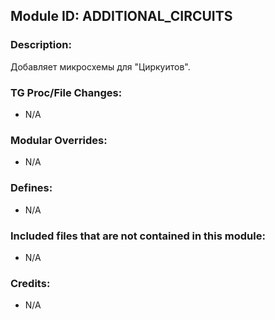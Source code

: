 ## Module ID: ADDITIONAL_CIRCUITS

### Description:

Добавляет микросхемы для "Циркуитов".


### TG Proc/File Changes:

- N/A


### Modular Overrides:

- N/A


### Defines:

- N/A


### Included files that are not contained in this module:

- N/A


### Credits:

- N/A
